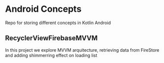 # Android Concepts
Repo for storing different concepts in Kotlin Android

## RecyclerViewFirebaseMVVM
In this project we explore MVVM arquitecture, retrieving data from FireStore and adding shimmerring effect on loading list
